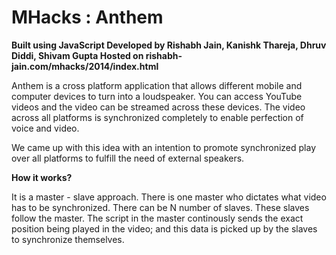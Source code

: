 MHacks : Anthem
===============
<b>
Built using JavaScript
</b>

<b>
Developed by Rishabh Jain, Kanishk Thareja, Dhruv Diddi, Shivam Gupta
</b>

<b>
Hosted on rishabh-jain.com/mhacks/2014/index.html
</b>

Anthem is a cross platform application that allows different mobile and computer devices to turn into a loudspeaker. You can access YouTube videos and the video can be streamed across these devices. The video across all platforms is synchronized completely to enable perfection of voice and video. 

We came up with this idea with an intention to promote synchronized play over all platforms to fulfill the need of external speakers. 

<b>How it works?</b>

It is a master - slave approach. There is one master who dictates what video has to be synchronized. There can be N number of slaves. These slaves follow the master. The script in the master continously sends the exact position being played in the video; and this data is picked up by the slaves to synchronize themselves. 

